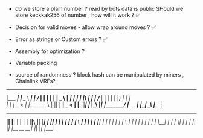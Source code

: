 
- do we store a plain number ? read by bots data is public SHould we store keckkak256 of number , how will it work ? ✅
- Decision for valid moves - allow wrap around moves  ? ✅
- Error as strings or Custom errors  ? ✅


- Assembly for optimization ?
- Variable packing
- source of randomness ? block hash can be manipulated by miners , Chainlink VRFs?



 _______   ___     ____      _ ____   __    __ 
|___ ___| |  _ \  | ____|   /_____ | |  |  |  | |  _ \  | ____|
   | |    | |_) | |  _|    /______   |  |  |  | | |_) | |  _|  
   | |    |  _ <  | |___   \_____ \  |  |__|  | |  _ <  | |___ 
  |___|   |_| \_\ |_____| |_______/  |__ __ __| |_| \_\ |_____|
 __     __   __    __   __       __   _______     
|__|   |__| |  |  |  | |__|\\   |__| |_______|
 | |___| |  |  |  |  |  | | \\  | |     | |
 | |___| |  |  |  |  |  | |  \\ | |     | |
 | |   | |  |  |__|  |  | |   \\| |     | |
 |_|   |_|  |__ __ __|  |_|     |_|    |____| 
